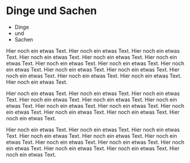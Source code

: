 # Dinge und Sachen

* Dinge
* und
* Sachen

Hier noch ein etwas Text. Hier noch ein etwas Text. Hier noch ein etwas Text. Hier noch ein etwas Text. Hier noch ein etwas Text. Hier noch ein etwas Text. Hier noch ein etwas Text. Hier noch ein etwas Text. Hier noch ein etwas Text. Hier noch ein etwas Text. Hier noch ein etwas Text. Hier noch ein etwas Text. Hier noch ein etwas Text. Hier noch ein etwas Text. Hier noch ein etwas Text. 

Hier noch ein etwas Text. Hier noch ein etwas Text. Hier noch ein etwas Text. Hier noch ein etwas Text. Hier noch ein etwas Text. Hier noch ein etwas Text. Hier noch ein etwas Text. Hier noch ein etwas Text. Hier noch ein etwas Text. Hier noch ein etwas Text. Hier noch ein etwas Text. Hier noch ein etwas Text. 

Hier noch ein etwas Text. Hier noch ein etwas Text. Hier noch ein etwas Text. Hier noch ein etwas Text. Hier noch ein etwas Text. Hier noch ein etwas Text. Hier noch ein etwas Text. Hier noch ein etwas Text. Hier noch ein etwas Text. Hier noch ein etwas Text. Hier noch ein etwas Text. Hier noch ein etwas Text. 